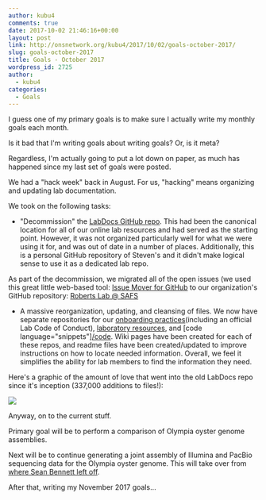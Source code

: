 ```yaml
---
author: kubu4
comments: true
date: 2017-10-02 21:46:16+00:00
layout: post
link: http://onsnetwork.org/kubu4/2017/10/02/goals-october-2017/
slug: goals-october-2017
title: Goals - October 2017
wordpress_id: 2725
author:
  - kubu4
categories:
  - Goals
---
```


I guess one of my primary goals is to make sure I actually write my monthly goals each month.

Is it bad that I'm writing goals about writing goals? Or, is it meta?

Regardless, I'm actually going to put a lot down on paper, as much has happened since my last set of goals were posted.

We had a "hack week" back in August. For us, "hacking" means organizing and updating lab documentation.

We took on the following tasks:





  * "Decommission" the [LabDocs GitHub repo](https://github.com/sr320/LabDocs). This had been the canonical location for all of our online lab resources and had served as the starting point. However, it was not organized particularly well for what we were using it for, and was out of date in a number of places. Additionally, this is a personal GitHub repository of Steven's and it didn't make logical sense to use it as a dedicated lab repo.



As part of the decommission, we migrated all of the open issues (we used this great little web-based tool: [Issue Mover for GitHub](https://github-issue-mover.appspot.com/) to our organization's GitHub repository: [Roberts Lab @ SAFS](https://github.com/RobertsLab/)





  * A massive reorganization, updating, and cleansing of files. We now have separate repositories for our [onboarding practices](https://github.com/RobertsLab/onboarding)(including an official Lab Code of Conduct), [laboratory resources](https://github.com/RobertsLab/resources), and [code language="snippets"][/code](https://github.com/RobertsLab/code). Wiki pages have been created for each of these repos, and readme files have been created/updated to improve instructions on how to locate needed information. Overall, we feel it simplifies the ability for lab members to find the information they need.



Here's a graphic of the amount of love that went into the old LabDocs repo since it's inception (337,000 additions to files!):

[![](http://eagle.fish.washington.edu/Arabidopsis/20171002_labdocs_stats.png)](http://eagle.fish.washington.edu/Arabidopsis/20171002_labdocs_stats.png)

Anyway, on to the current stuff.

Primary goal will be to perform a comparison of Olympia oyster genome assemblies.

Next will be to continue generating a joint assembly of Illumina and PacBio sequencing data for the Olympia oyster genome. This will take over from [where Sean Bennett left off](https://genefish.wordpress.com/2017/06/27/seans-notebook-mummernucmer-error/).

After that, writing my November 2017 goals...
